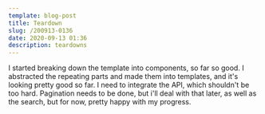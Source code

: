 ```yaml
---
template: blog-post
title: Teardown
slug: /200913-0136
date: 2020-09-13 01:36
description: teardowns
---
```

I started breaking down the template into components, so far so good.  I abstracted the repeating parts and made them into templates, and it's looking pretty good so far.  I need to integrate the API, which shouldn't be too hard.  Pagination needs to be done, but i'll deal with that later, as well as the search, but for now, pretty happy with my progress.